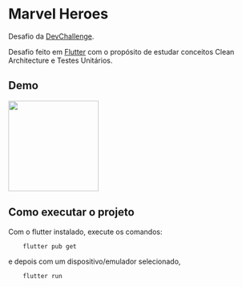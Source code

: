 # Marvel Heroes

Desafio da [DevChallenge](https://github.com/Lorenalgm/marvel-heroes). 

Desafio feito em [Flutter](https://flutter.dev/) com o propósito de estudar conceitos Clean Architecture e Testes Unitários.

## Demo
<p float="left">
  <img src="https://i.imgur.com/23SF7w5.gif" width="180" />
</p>

## Como executar o projeto
Com o flutter instalado, execute os comandos:

```
    flutter pub get
```
e depois com um dispositivo/emulador selecionado,

```
    flutter run 
```
